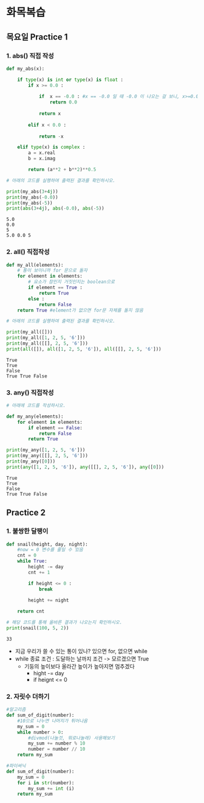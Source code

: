 # 화목복습

## 목요일 Practice 1

### 1. abs() 직접 작성

```python
def my_abs(x):

    if type(x) is int or type(x) is float :
        if x >= 0.0 :
            
            if  x == -0.0 : #x == -0.0 일 때 -0.0 이 나오는 걸 보니, x>=0.0조건문에 포함
                return 0.0
            
            return x
        
        elif x < 0.0 :
            
            return -x

    elif type(x) is complex :
        a = x.real
        b = x.imag

        return (a**2 + b**2)**0.5   
```

```python
# 아래의 코드를 실행하여 출력된 결과를 확인하시오.

print(my_abs(3+4j))
print(my_abs(-0.0))
print(my_abs(-5))
print(abs(3+4j), abs(-0.0), abs(-5))
```

```
5.0
0.0
5
5.0 0.0 5
```



### 2. all() 직접작성

```python
def my_all(elements):
    # 통이 보이니까 for 문으로 돌자
    for element in elements:
        # 요소가 참인지 거짓인지는 boolean으로
        if element == True :
            return True
        else :
            return False
    return True #element가 없으면 for문 자체를 돌지 않음
```

```python
# 아래의 코드를 실행하여 출력된 결과를 확인하시오.

print(my_all([]))
print(my_all([1, 2, 5, '6']))
print(my_all([[], 2, 5, '6']))
print(all([]), all([1, 2, 5, '6']), all([[], 2, 5, '6']))
```

```
True
True
False
True True False
```



### 3. any() 직접작성

```python
# 아래에 코드를 작성하시오.

def my_any(elements):
    for element in elements:
        if element == False:
            return False
        return True
```

```python
print(my_any([1, 2, 5, '6']))
print(my_any([[], 2, 5, '6']))
print(my_any([0]))
print(any([1, 2, 5, '6']), any([[], 2, 5, '6']), any([0]))
```

```
True
True
False
True True False
```



## Practice 2

### 1. 불쌍한 달팽이

```python
def snail(height, day, night):
    #now = 0 변수를 줄일 수 있음
    cnt = 0
    while True:
        height -= day
        cnt += 1

        if height <= 0 :
            break
            
        height += night

    return cnt
```

```python
# 해당 코드를 통해 올바른 결과가 나오는지 확인하시오.
print(snail(100, 5, 2))
```

```
33
```

- 지금 우리가 쓸 수 있는 통이 있나?  있으면 for, 없으면 while
- while 종료 조건 : 도달하는 날까지 조건 -> 모르겠으면 True
  - 기둥의 높이보다 올라간 높이가 높아지면 멈추겠다
    - hight -= day 
    - if heignt <=  0



### 2. 자릿수 더하기

```python
#알고리즘
def sum_of_digit(number):
    #10으로 나누면 나머지가 튀어나옴
    my_sum = 0
    while number > 0:
        #divmod(나눌것, 뭐로나눌래) 사용해보기
        my_sum += number % 10 
        number = number // 10
    return my_sum
```

```python
#파이써닉
def sum_of_digit(number):
    my_sum = 0
    for i in str(number):
        my_sum += int (i)
    return my_sum
```

